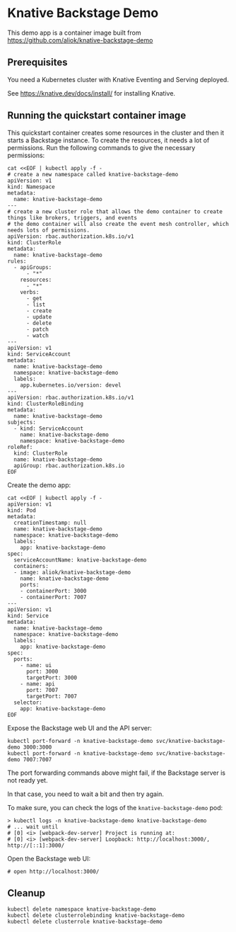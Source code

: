 # Knative Backstage Demo

This demo app is a container image built from https://github.com/aliok/knative-backstage-demo

## Prerequisites

You need a Kubernetes cluster with Knative Eventing and Serving deployed.

See https://knative.dev/docs/install/ for installing Knative.


## Running the quickstart container image

This quickstart container creates some resources in the cluster and then it starts a Backstage instance.
To create the resources, it needs a lot of permissions. Run the following commands to give the necessary permissions:

```shell
cat <<EOF | kubectl apply -f -
# create a new namespace called knative-backstage-demo
apiVersion: v1
kind: Namespace
metadata:
  name: knative-backstage-demo
---
# create a new cluster role that allows the demo container to create things like brokers, triggers, and events
# the demo container will also create the event mesh controller, which needs lots of permissions.
apiVersion: rbac.authorization.k8s.io/v1
kind: ClusterRole
metadata:
  name: knative-backstage-demo
rules:
  - apiGroups:
      - "*"
    resources:
      - "*"
    verbs:
      - get
      - list
      - create
      - update
      - delete
      - patch
      - watch
---
apiVersion: v1
kind: ServiceAccount
metadata:
  name: knative-backstage-demo
  namespace: knative-backstage-demo
  labels:
    app.kubernetes.io/version: devel
---
apiVersion: rbac.authorization.k8s.io/v1
kind: ClusterRoleBinding
metadata:
  name: knative-backstage-demo
subjects:
  - kind: ServiceAccount
    name: knative-backstage-demo
    namespace: knative-backstage-demo
roleRef:
  kind: ClusterRole
  name: knative-backstage-demo
  apiGroup: rbac.authorization.k8s.io
EOF
```

Create the demo app:

```shell
cat <<EOF | kubectl apply -f -
apiVersion: v1
kind: Pod
metadata:
  creationTimestamp: null
  name: knative-backstage-demo
  namespace: knative-backstage-demo
  labels:
    app: knative-backstage-demo
spec:
  serviceAccountName: knative-backstage-demo
  containers:
  - image: aliok/knative-backstage-demo
    name: knative-backstage-demo
    ports:
    - containerPort: 3000
    - containerPort: 7007
---
apiVersion: v1
kind: Service
metadata:
  name: knative-backstage-demo
  namespace: knative-backstage-demo
  labels:
    app: knative-backstage-demo
spec:
  ports:
    - name: ui
      port: 3000
      targetPort: 3000
    - name: api
      port: 7007
      targetPort: 7007  
  selector:
    app: knative-backstage-demo
EOF
```

Expose the Backstage web UI and the API server:

```shell
kubectl port-forward -n knative-backstage-demo svc/knative-backstage-demo 3000:3000
kubectl port-forward -n knative-backstage-demo svc/knative-backstage-demo 7007:7007
```

The port forwarding commands above might fail, if the Backstage server is not ready yet.

In that case, you need to wait a bit and then try again.

To make sure, you can check the logs of the `knative-backstage-demo` pod:

```shell
> kubectl logs -n knative-backstage-demo knative-backstage-demo
# ... wait until
# [0] <i> [webpack-dev-server] Project is running at:
# [0] <i> [webpack-dev-server] Loopback: http://localhost:3000/, http://[::1]:3000/
```

Open the Backstage web UI:

```shell
# open http://localhost:3000/
```

## Cleanup

```shell
kubectl delete namespace knative-backstage-demo
kubectl delete clusterrolebinding knative-backstage-demo
kubectl delete clusterrole knative-backstage-demo
```
